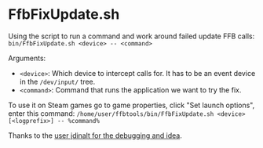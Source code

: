 # FfbFixUpdate.sh

Using the script to run a command and work around failed update FFB calls:
  ```bin/FfbFixUpdate.sh <device> -- <command>```

Arguments:

 - `<device>`: Which device to intercept calls for. It has to be an event device in
   the `/dev/input/` tree.
 - `<command>`: Command that runs the application we want to try the fix.

To use it on Steam games go to game properties, click "Set launch options", enter this command:
  ```/home/user/ffbtools/bin/FfbFixUpdate.sh <device> [<logprefix>] -- %command%```

Thanks to the [user jdinalt for the debugging and idea](https://github.com/ValveSoftware/Proton/issues/2366#issuecomment-528539637).
